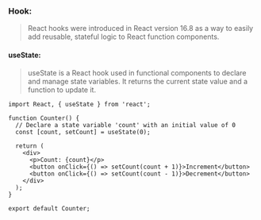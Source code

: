 ### Hook:
> React hooks were introduced in React version 16.8 as a way to easily add reusable, stateful logic to React function components.

#### useState:
>  useState is a React hook used in functional components to declare and manage state variables. It returns the current state value and a function to update it.
```
import React, { useState } from 'react';

function Counter() {
  // Declare a state variable 'count' with an initial value of 0
  const [count, setCount] = useState(0);

  return (
    <div>
      <p>Count: {count}</p>
      <button onClick={() => setCount(count + 1)}>Increment</button>
      <button onClick={() => setCount(count - 1)}>Decrement</button>
    </div>
  );
}

export default Counter;
```
